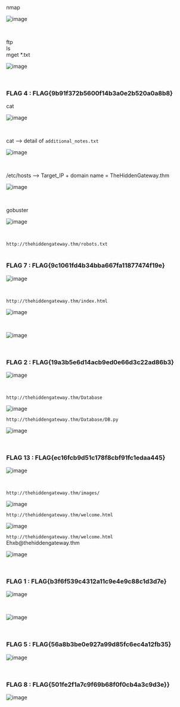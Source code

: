 

<p>nmap</p>

![image](https://github.com/user-attachments/assets/e96407fa-6f81-4e43-9aec-93da93c8c174)

<br>

<p>ftp<br>
ls<br>
mget *.txt</p>

![image](https://github.com/user-attachments/assets/3a5d72c0-da0e-43d9-adeb-a192516a2f79)

<br>

<h3>FLAG 4  :  FLAG{9b91f372b5600f14b3a0e2b520a0a8b8}</h3>

<p>cat</p>

![image](https://github.com/user-attachments/assets/59b1225b-3c23-4840-a6b4-13fc7aab60e4)

<br>

<p>cat  --> detail of <code>additional_notes.txt</code></p>

![image](https://github.com/user-attachments/assets/79a88c89-91d8-4e2b-8dcb-eb582c813b4f)


<br>
<p>/etc/hosts --> Target_IP + domain name = TheHiddenGateway.thm </p>

![image](https://github.com/user-attachments/assets/4025f4a1-0337-4be5-9859-ef68f2d50639)

<br>

<p>gobuster</p>

![image](https://github.com/user-attachments/assets/74441b60-16bf-4637-85d5-8b302d181f40)


<br>

<p><code>http://thehiddengateway.thm/robots.txt</code><br>

<br>
<h3>FLAG 7  :  FLAG{9c1061fd4b34bba667fa11877474f19e}</h3>

![image](https://github.com/user-attachments/assets/531560d4-3de9-46cc-8c15-75a168011b23)

<br>


<p><code>http://thehiddengateway.thm/index.html</code><br>


![image](https://github.com/user-attachments/assets/7276d3a8-5586-4e87-917d-6b15c4e24618)

<br>

![image](https://github.com/user-attachments/assets/abe1e86a-6f32-4cf5-b32f-bd1f60f95966)

<br>
<h3>FLAG 2  :  FLAG{19a3b5e6d14acb9ed0e66d3c22ad86b3}</h3>

![image](https://github.com/user-attachments/assets/2254eeb9-fdd4-40f0-9078-fb4525c35671)

<br>

<p><code>http://thehiddengateway.thm/Database</code><br>

![image](https://github.com/user-attachments/assets/a605dae6-9c78-447d-b416-e4ee3b01e57c)

<p><code>http://thehiddengateway.thm/Database/DB.py</code><br>

![image](https://github.com/user-attachments/assets/6a0a7585-a215-44a2-96d0-f91e3a92ca78)


<br>
<h3>FLAG 13  : FLAG{ec16fcb9d51c178f8cbf91fc1edaa445}</h3>

![image](https://github.com/user-attachments/assets/ee2bc28d-e644-48ce-a4ef-4006efe16bd4)

<br>



<p><code>http://thehiddengateway.thm/images/</code></p>

![image](https://github.com/user-attachments/assets/fcc3a88f-c131-45e4-90d5-74d820c517d5)


<p><code>http://thehiddengateway.thm/welcome.html</code></p>

![image](https://github.com/user-attachments/assets/076c5a5e-204e-473e-a4dc-f68cd7566ce9)

<p><code>http://thehiddengateway.thm/welcome.html</code><br>
Ehxb@thehiddengateway.thm</p>

![image](https://github.com/user-attachments/assets/63fa4d05-4e35-4712-8d0b-97d29b5c9d3a)




<br>
<h3>FLAG 1  :  FLAG{b3f6f539c4312a11c9e4e9c88c1d3d7e}</h3>


![image](https://github.com/user-attachments/assets/09c17091-4629-4a03-ac27-3eb8188beff1)


<br>

![image](https://github.com/user-attachments/assets/d934c431-96ef-43c0-88a7-25956836f95f)

<br>

<h3>FLAG 5  :  FLAG{56a8b3be0e927a99d85fc6ec4a12fb35}</h3>

![image](https://github.com/user-attachments/assets/e16b2c5f-cd92-441b-8130-8154ae6f81fa)

<br>

<h3>FLAG 8  :  FLAG{501fe2f1a7c9f69b68f0f0cb4a3c9d3e}}</h3>

![image](https://github.com/user-attachments/assets/cf5be001-4009-4e91-a7c2-0b608bcb837c)






